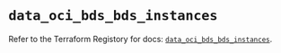 # `data_oci_bds_bds_instances`

Refer to the Terraform Registory for docs: [`data_oci_bds_bds_instances`](https://registry.terraform.io/providers/oracle/oci/6.18.0/docs/data-sources/bds_bds_instances).
